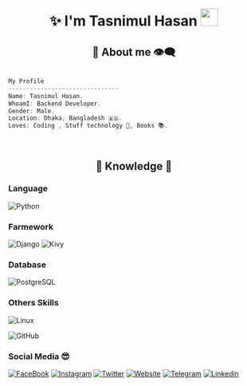 <h1 align="center">✨ I'm Tasnimul Hasan <img src="https://media.giphy.com/media/hvRJCLFzcasrR4ia7z/giphy.gif" width="35px" height="35px"></h1>


<h2 align="center"> 💬 About me 👁️‍🗨️ </h2>

```csharp

My Profile
-------------------------------
Name: Tasnimul Hasan.
WhoamI: Backend Developer.
Gender: Male.
Location: Dhaka, Bangladesh 🇧🇩.
Loves: Coding , Stuff technology 🚀, Books 📚. 

```
<br>


<div>
<h2 align="center"> 🔎 Knowledge 📖 </h2>
</div>

### Language 

![Python](https://img.shields.io/badge/Python-3776AB?style=for-the-badge&logo=python&logoColor=white)

### Farmework 

![Django](https://img.shields.io/badge/Django-092E20?style=for-the-badge&logo=django&logoColor=white)
![Kivy](https://img.shields.io/badge/Kivy-092E20?style=for-the-badge&logo=kivy&logoColor=white)

### Database

![PostgreSQL](https://img.shields.io/badge/-PostgreSQL-blue?style=for-the-badge&logo=inux&logoColor=white)

### Others Skills 

![Linux](https://img.shields.io/badge/-Linux-grey?style=for-the-badge&logo=inux&logoColor=white)


![GitHub](https://img.shields.io/badge/github-181717?style=for-the-badge&logo=github&logoColor=white)

### Social Media 😎

[![FaceBook](https://img.shields.io/badge/Facebook-blue?style=for-the-badge&logo=facebook&logoColor=white)](https://facebook.com/nhh.404)
[![Instagram](https://img.shields.io/badge/Instagram-red?style=for-the-badge&logo=instagram&logoColor=white)](https://instagram.com/nomaan_hossain)
[![Twitter](https://img.shields.io/badge/Twitter-blue?style=for-the-badge&logo=twitter&logoColor=white)](https://twitter.com/nh_404)
[![Website](https://img.shields.io/badge/Website-lightgray?style=for-the-badge&logo=website&logoColor=white)](https://nh-404.github.io)
[![Telegram](https://img.shields.io/badge/Telegram-blue?style=for-the-badge&logo=telegram&logoColor=white)](https://t.me/nh_404)
[![Linkedin](https://img.shields.io/badge/Linkedin-blue?style=for-the-badge&logo=linkedin&logoColor=white)](https://www.linkedin.com/mwlite/in/nh404)

